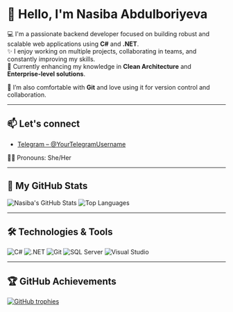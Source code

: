 # 👋 Hello, I'm Nasiba Abdulboriyeva

💻 I'm a passionate backend developer focused on building robust and scalable web applications using **C#** and **.NET**.  
✨ I enjoy working on multiple projects, collaborating in teams, and constantly improving my skills.  
🌱 Currently enhancing my knowledge in **Clean Architecture** and **Enterprise-level solutions**.  

🔧 I’m also comfortable with **Git** and love using it for version control and collaboration.  

---

## 📫 Let's connect
- [Telegram – @YourTelegramUsername](https://t.me/abdurafikovna006)

🙋‍♀️ Pronouns: She/Her  

---

## 🚀 My GitHub Stats

![Nasiba's GitHub Stats](https://github-readme-stats.vercel.app/api?username=NasibaAbdulboriyeva&show_icons=true&theme=radical)
![Top Languages](https://github-readme-stats.vercel.app/api/top-langs/?username=NasibaAbdulboriyeva&layout=compact&theme=radical)

---

## 🛠️ Technologies & Tools
![C#](https://img.shields.io/badge/-C%23-239120?style=flat-square&logo=c-sharp&logoColor=white)
![.NET](https://img.shields.io/badge/-.NET-512BD4?style=flat-square&logo=dotnet&logoColor=white)
![Git](https://img.shields.io/badge/-Git-F05032?style=flat-square&logo=git&logoColor=white)
![SQL Server](https://img.shields.io/badge/-SQL%20Server-CC2927?style=flat-square&logo=microsoft-sql-server&logoColor=white)
![Visual Studio](https://img.shields.io/badge/-Visual%20Studio-5C2D91?style=flat-square&logo=visual-studio&logoColor=white)

---

## 🏆 GitHub Achievements

[![GitHub trophies](https://github-profile-trophy.vercel.app/?username=NasibaAbdulboriyeva&theme=darkhub&no-bg=true)](https://github.com/NasibaAbdulboriyeva)
